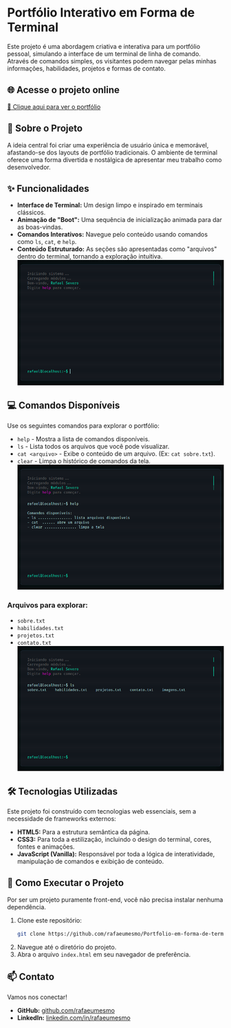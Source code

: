 # Portfólio Interativo em Forma de Terminal

Este projeto é uma abordagem criativa e interativa para um portfólio pessoal, simulando a interface de um terminal de linha de comando. Através de comandos simples, os visitantes podem navegar pelas minhas informações, habilidades, projetos e formas de contato.

## 🌐 Acesse o projeto online
[🔗 Clique aqui para ver o portfólio](https://portfolio-em-forma-de-terminal.vercel.app/)

## 🚀 Sobre o Projeto

A ideia central foi criar uma experiência de usuário única e memorável, afastando-se dos layouts de portfólio tradicionais. O ambiente de terminal oferece uma forma divertida e nostálgica de apresentar meu trabalho como desenvolvedor.

## ✨ Funcionalidades

* **Interface de Terminal:** Um design limpo e inspirado em terminais clássicos.
* **Animação de "Boot":** Uma sequência de inicialização animada para dar as boas-vindas.
* **Comandos Interativos:** Navegue pelo conteúdo usando comandos como `ls`, `cat`, e `help`.
* **Conteúdo Estruturado:** As seções são apresentadas como "arquivos" dentro do terminal, tornando a exploração intuitiva.
![imagem do terminal](imgs/inicio.png)

## 💻 Comandos Disponíveis

Use os seguintes comandos para explorar o portfólio:

* `help` - Mostra a lista de comandos disponíveis.
* `ls` - Lista todos os arquivos que você pode visualizar.
* `cat <arquivo>` - Exibe o conteúdo de um arquivo. (Ex: `cat sobre.txt`).
* `clear` - Limpa o histórico de comandos da tela.
![comandos do terminal](imgs/help.png)


### Arquivos para explorar:

* `sobre.txt`
* `habilidades.txt`
* `projetos.txt`
* `contato.txt`
![comandos do terminal](imgs/ls.png)


## 🛠️ Tecnologias Utilizadas

Este projeto foi construído com tecnologias web essenciais, sem a necessidade de frameworks externos:

* **HTML5:** Para a estrutura semântica da página.
* **CSS3:** Para toda a estilização, incluindo o design do terminal, cores, fontes e animações.
* **JavaScript (Vanilla):** Responsável por toda a lógica de interatividade, manipulação de comandos e exibição de conteúdo.

## 🏃 Como Executar o Projeto

Por ser um projeto puramente front-end, você não precisa instalar nenhuma dependência.

1.  Clone este repositório:
    ```bash
    git clone https://github.com/rafaeumesmo/Portfolio-em-forma-de-terminal.git
    ```
2.  Navegue até o diretório do projeto.
3.  Abra o arquivo `index.html` em seu navegador de preferência.

## 📫 Contato

Vamos nos conectar!

* **GitHub:** [github.com/rafaeumesmo](https://github.com/rafaeumesmo)
* **LinkedIn:** [linkedin.com/in/rafaeumesmo](https://linkedin.com/in/rafaeumesmo)
